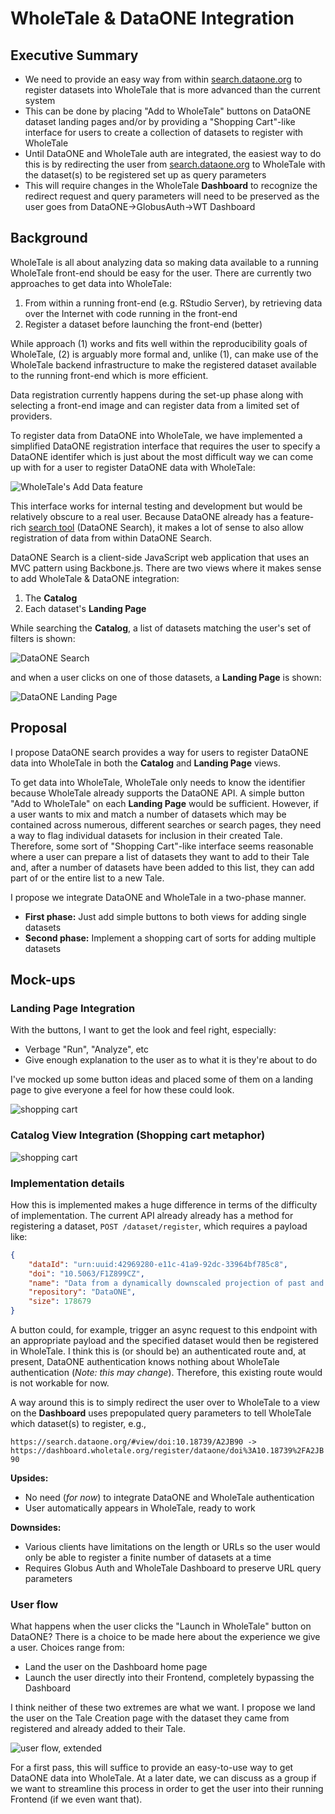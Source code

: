 # WholeTale & DataONE Integration

## Executive Summary

- We need to provide an easy way from within [search.dataone.org](https://search.dataone.org) to register datasets into WholeTale that is more advanced than the current system
- This can be done by placing "Add to WholeTale" buttons on DataONE dataset landing pages and/or by providing a "Shopping Cart"-like interface for users to create a collection of datasets to register with WholeTale
- Until DataONE and WholeTale auth are integrated, the easiest way to do this is by redirecting the user from [search.dataone.org](https://search.dataone.org) to WholeTale with the dataset(s) to be registered set up as query parameters
- This will require changes in the WholeTale **Dashboard** to recognize the redirect request and query parameters will need to be preserved as the user goes from DataONE->GlobusAuth->WT Dashboard

## Background

WholeTale is all about analyzing data so making data available to a running WholeTale front-end should be easy for the user.
There are currently two approaches to get data into WholeTale:

1. From within a running front-end (e.g. RStudio Server), by retrieving data over the Internet with code running in the front-end
2. Register a dataset before launching the front-end (better)

While approach (1) works and fits well within the reproducibility goals of WholeTale, (2) is arguably more formal and, unlike (1), can make use of the WholeTale backend infrastructure to make the registered dataset available to the running front-end which is more efficient.

Data registration currently happens during the set-up phase along with selecting a front-end image and can register data from a limited set of providers.

To register data from DataONE into WholeTale, we have implemented a simplified DataONE registration interface that requires the user to specify a DataONE identifer which is just about the most difficult way we can come up with for a user to register DataONE data with WholeTale:

![WholeTale's Add Data feature](images/wt-add-data.png)

This interface works for internal testing and development but would be relatively obscure to a real user.
Because DataONE already has a feature-rich [search tool](https://search.dataone.org) (DataONE Search), it makes a lot of sense to also allow registration of data from within DataONE Search.

DataONE Search is a client-side JavaScript web application that uses an MVC pattern using Backbone.js.
There are two views where it makes sense to add WholeTale & DataONE integration:

1. The **Catalog**
2. Each dataset's **Landing Page**

While searching the **Catalog**, a list of datasets matching the user's set of filters is shown:

![DataONE Search](./images/dataone_search.png)

and when a user clicks on one of those datasets, a **Landing Page** is shown:

![DataONE Landing Page](./images/dataone_landing_page.png)

## Proposal

I propose DataONE search provides a way for users to register DataONE data into WholeTale in both the **Catalog** and **Landing Page** views.

To get data into WholeTale, WholeTale only needs to know the identifier because WholeTale already supports the DataONE API.
A simple button "Add to WholeTale" on each **Landing Page** would be sufficient.
However, if a user wants to mix and match a number of datasets which may be contained across numerous, different searches or search pages, they need a way to flag individual datasets for inclusion in their created Tale.
Therefore, some sort of "Shopping Cart"-like interface seems reasonable where a user can prepare a list of datasets they want to add to their Tale and, after a number of datasets have been added to this list, they can add part of or the entire list to a new Tale.

I propose we integrate DataONE and WholeTale in a two-phase manner.

- **First phase:** Just add simple buttons to both views for adding single datasets
- **Second phase:** Implement a shopping cart of sorts for adding multiple datasets

## Mock-ups

### Landing Page Integration

With the buttons, I want to get the look and feel right, especially:

- Verbage "Run", "Analyze", etc
- Give enough explanation to the user as to what it is they're about to do

I've mocked up some button ideas and placed some of them on a landing page to give everyone a feel for how these could look.

![shopping cart](images/dataone_landing_page_mockup.png)

### Catalog View Integration (Shopping cart metaphor)

![shopping cart](images/shopping-cart.png)

### Implementation details

How this is implemented makes a huge difference in terms of the difficulty of implementation.
The current API already already has a method for registering a dataset, `POST /dataset/register`, which requires a payload like:

```json
{
    "dataId": "urn:uuid:42969280-e11c-41a9-92dc-33964bf785c8",
    "doi": "10.5063/F1Z899CZ",
    "name": "Data from a dynamically downscaled projection of past and future microclimates covering North America from 1980-1999 and 2080-2099",
    "repository": "DataONE",
    "size": 178679
}
```

A button could, for example, trigger an async request to this endpoint with an appropriate payload and the specified dataset would then be registered in WholeTale.
I think this is (or should be) an authenticated route and, at present, DataONE authentication knows nothing about WholeTale authentication (*Note: this may change*).
Therefore, this existing route would is not workable for now.

A way around this is to simply redirect the user over to WholeTale to a view on the **Dashboard** uses prepopulated query parameters to tell WholeTale which dataset(s) to register, e.g.,

`https://search.dataone.org/#view/doi:10.18739/A2JB90 -> https://dashboard.wholetale.org/register/dataone/doi%3A10.18739%2FA2JB90`

**Upsides:**

- No need (*for now*) to integrate DataONE and WholeTale authentication
- User automatically appears in WholeTale, ready to work

**Downsides:**

- Various clients have limitations on the length or URLs so the user would only be able to register a finite number of datasets at a time
- Requires Globus Auth and WholeTale Dashboard to preserve URL query parameters

### User flow

What happens when the user clicks the "Launch in WholeTale" button on DataONE?
There is a choice to be made here about the experience we give a user.
Choices range from:

- Land the user on the Dashboard home page
- Launch the user directly into their Frontend, completely bypassing the Dashboard

I think neither of these two extremes are what we want.
I propose we land the user on the Tale Creation page with the dataset they came from registered and already added to their Tale.

![user flow, extended](images/user-flow_extended.png)

For a first pass, this will suffice to provide an easy-to-use way to get DataONE data into WholeTale.
At a later date, we can discuss as a group if we want to streamline this process in order to get the user into their running Frontend (if we even want that).
